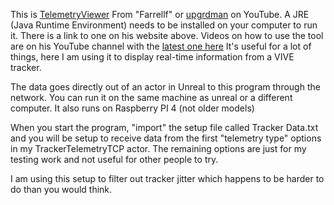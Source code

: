 This is [TelemetryViewer](http://farrellf.com/TelemetryViewer/) From "Farrellf" or [upgrdman](https://www.youtube.com/user/upgrdman) on YouTube. A JRE (Java Runtime Environment) needs to be installed on your computer to run it.  There is a link to one on his website above.  Videos on how to use the tool are on his YouTube channel with the [latest one here](https://youtu.be/FqfgBnCdrTo)  It's useful for a lot of things, here I am using it to display real-time information from a VIVE tracker.

The data goes directly out of an actor in Unreal to this program through the network.  You can run it on the same machine as unreal or a different computer.  It also runs on Raspberry PI 4 (not older models)

When you start the program, "import" the setup file called Tracker Data.txt and you will be setup to receive data from the first "telemetry type" options in my TrackerTelemetryTCP actor.  The remaining options are just for my testing work and not useful for other people to try.

I am using this setup to filter out tracker jitter which happens to be harder to do than you would think.
